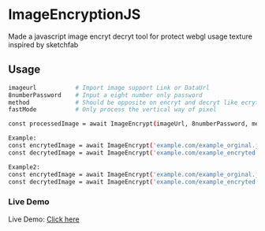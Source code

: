 # ImageEncryptionJS
Made a javascript image encryt decryt tool for protect webgl usage texture inspired by sketchfab

## Usage

```sh
imageurl           # Import image support Link or DataUrl
8numberPassword    # Input a eight number only password
method             # Should be opposite on encryt and decryt like ecryt in 0 and decrt in 1
fastMode           # Only process the vertical way of pixel

const processedImage = await ImageEncrypt(imageUrl, 8numberPassword, method , fastMode);

Example:
const encrytedImage = await ImageEncrypt('example.com/example_orginal.jpg', '63455326', 0 , 0);
const decrytedImage = await ImageEncrypt('example.com/example_encryted.jpg', '63455326', 1 , 0);

Example2:
const encrytedImage = await ImageEncrypt('example.com/example_orginal.jpg', '63455326', 1 , 1);
const decrytedImage = await ImageEncrypt('example.com/example_encryted.jpg', '63455326', 0 , 1);
```

### Live Demo
Live Demo: [Click here](https://20220816.s3.ap-northeast-3.amazonaws.com/RONI-ImageEncryptionJS-Demo.html)
